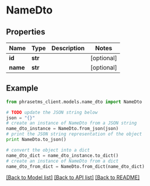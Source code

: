 # NameDto

## Properties

| Name     | Type    | Description | Notes      |
| -------- | ------- | ----------- | ---------- |
| **id**   | **str** |             | [optional] |
| **name** | **str** |             | [optional] |

## Example

```python
from phrasetms_client.models.name_dto import NameDto

# TODO update the JSON string below
json = "{}"
# create an instance of NameDto from a JSON string
name_dto_instance = NameDto.from_json(json)
# print the JSON string representation of the object
print NameDto.to_json()

# convert the object into a dict
name_dto_dict = name_dto_instance.to_dict()
# create an instance of NameDto from a dict
name_dto_from_dict = NameDto.from_dict(name_dto_dict)
```

[[Back to Model list]](../README.md#documentation-for-models) [[Back to API list]](../README.md#documentation-for-api-endpoints) [[Back to README]](../README.md)
